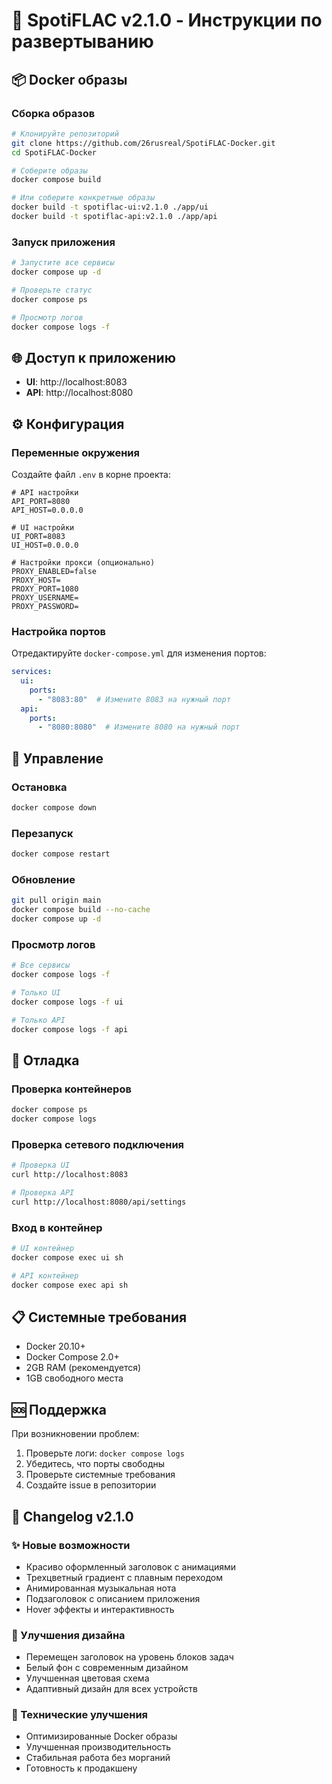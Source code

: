 # 🚀 SpotiFLAC v2.1.0 - Инструкции по развертыванию

## 📦 Docker образы

### Сборка образов
```bash
# Клонируйте репозиторий
git clone https://github.com/26rusreal/SpotiFLAC-Docker.git
cd SpotiFLAC-Docker

# Соберите образы
docker compose build

# Или соберите конкретные образы
docker build -t spotiflac-ui:v2.1.0 ./app/ui
docker build -t spotiflac-api:v2.1.0 ./app/api
```

### Запуск приложения
```bash
# Запустите все сервисы
docker compose up -d

# Проверьте статус
docker compose ps

# Просмотр логов
docker compose logs -f
```

## 🌐 Доступ к приложению

- **UI**: http://localhost:8083
- **API**: http://localhost:8080

## ⚙️ Конфигурация

### Переменные окружения
Создайте файл `.env` в корне проекта:

```env
# API настройки
API_PORT=8080
API_HOST=0.0.0.0

# UI настройки  
UI_PORT=8083
UI_HOST=0.0.0.0

# Настройки прокси (опционально)
PROXY_ENABLED=false
PROXY_HOST=
PROXY_PORT=1080
PROXY_USERNAME=
PROXY_PASSWORD=
```

### Настройка портов
Отредактируйте `docker-compose.yml` для изменения портов:

```yaml
services:
  ui:
    ports:
      - "8083:80"  # Измените 8083 на нужный порт
  api:
    ports:
      - "8080:8080"  # Измените 8080 на нужный порт
```

## 🔧 Управление

### Остановка
```bash
docker compose down
```

### Перезапуск
```bash
docker compose restart
```

### Обновление
```bash
git pull origin main
docker compose build --no-cache
docker compose up -d
```

### Просмотр логов
```bash
# Все сервисы
docker compose logs -f

# Только UI
docker compose logs -f ui

# Только API
docker compose logs -f api
```

## 🐛 Отладка

### Проверка контейнеров
```bash
docker compose ps
docker compose logs
```

### Проверка сетевого подключения
```bash
# Проверка UI
curl http://localhost:8083

# Проверка API
curl http://localhost:8080/api/settings
```

### Вход в контейнер
```bash
# UI контейнер
docker compose exec ui sh

# API контейнер
docker compose exec api sh
```

## 📋 Системные требования

- Docker 20.10+
- Docker Compose 2.0+
- 2GB RAM (рекомендуется)
- 1GB свободного места

## 🆘 Поддержка

При возникновении проблем:

1. Проверьте логи: `docker compose logs`
2. Убедитесь, что порты свободны
3. Проверьте системные требования
4. Создайте issue в репозитории

## 📝 Changelog v2.1.0

### ✨ Новые возможности
- Красиво оформленный заголовок с анимациями
- Трехцветный градиент с плавным переходом
- Анимированная музыкальная нота
- Подзаголовок с описанием приложения
- Hover эффекты и интерактивность

### 🎨 Улучшения дизайна
- Перемещен заголовок на уровень блоков задач
- Белый фон с современным дизайном
- Улучшенная цветовая схема
- Адаптивный дизайн для всех устройств

### 🔧 Технические улучшения
- Оптимизированные Docker образы
- Улучшенная производительность
- Стабильная работа без морганий
- Готовность к продакшену
